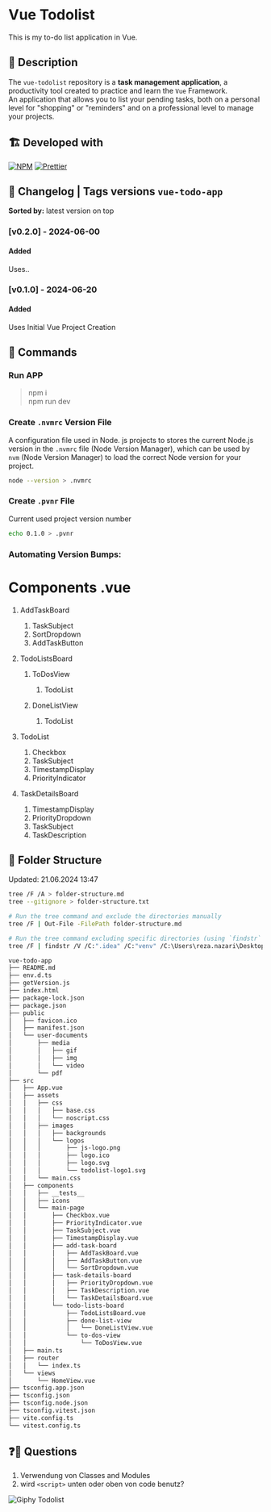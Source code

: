 # Vue Todolist

This is my to-do list application in Vue.

## 🎯 Description

The `vue-todolist` repository is a **task management application**, a productivity tool created to practice and learn the `Vue` Framework.
\
An application that allows you to list your pending tasks, both on a personal level for "shopping" or "reminders" and on a professional level to manage your projects.

## 🏗️ Developed with

[![NPM](https://img.shields.io/badge/npm-CC3534.svg)](https://www.npmjs.com/)
[![Prettier](https://img.shields.io/badge/prettier-F8BC45.svg?logo=prettier&labelColor=1A2B34)](https://prettier.io/)

## 🔖 Changelog | Tags versions `vue-todo-app`

**Sorted by:** latest version on top

### [v0.2.0] - 2024-06-00

#### Added

Uses..

### [v0.1.0] - 2024-06-20

#### Added

Uses Initial Vue Project Creation

## 🚀 Commands

### Run APP

> npm i  
> npm run dev

### Create `.nvmrc` Version File

A configuration file used in Node. js projects to stores the current Node.js version in the `.nvmrc` file (Node Version Manager), which can be used by `nvm` (Node Version Manager) to load the correct Node version for your project.

```sh
node --version > .nvmrc
```

### Create `.pvnr` File

Current used project version number

```sh
echo 0.1.0 > .pvnr
```

### Automating Version Bumps:

# Components .vue

1. AddTaskBoard
   1. TaskSubject
   2. SortDropdown
   3. AddTaskButton
2. TodoListsBoard

   1. ToDosView

      1. TodoList

   2. DoneListView
      1. TodoList

3. TodoList

   1. Checkbox
   2. TaskSubject
   3. TimestampDisplay
   4. PriorityIndicator

4. TaskDetailsBoard
   1. TimestampDisplay
   2. PriorityDropdown
   3. TaskSubject
   4. TaskDescription

## 📂 Folder Structure

Updated: 21.06.2024 13:47

```bash
tree /F /A > folder-structure.md
tree --gitignore > folder-structure.txt

# Run the tree command and exclude the directories manually
tree /F | Out-File -FilePath folder-structure.md

# Run the tree command excluding specific directories (using `findstr` to filter out lines)
tree /F | findstr /V /C:".idea" /C:"venv" /C:\Users\reza.nazari\Desktop\WorkDesk\GitLab\develop\python-image-comparison\lfw" > folder-structure.md
```

```bash
vue-todo-app
├── README.md
├── env.d.ts
├── getVersion.js
├── index.html
├── package-lock.json
├── package.json
├── public
│   ├── favicon.ico
│   ├── manifest.json
│   └── user-documents
│       ├── media
│       │   ├── gif
│       │   ├── img
│       │   └── video
│       └── pdf
├── src
│   ├── App.vue
│   ├── assets
│   │   ├── css
│   │   │   ├── base.css
│   │   │   └── noscript.css
│   │   ├── images
│   │   │   ├── backgrounds
│   │   │   └── logos
│   │   │       ├── js-logo.png
│   │   │       ├── logo.ico
│   │   │       ├── logo.svg
│   │   │       └── todolist-logo1.svg
│   │   └── main.css
│   ├── components
│   │   ├── __tests__
│   │   ├── icons
│   │   └── main-page
│   │       ├── Checkbox.vue
│   │       ├── PriorityIndicator.vue
│   │       ├── TaskSubject.vue
│   │       ├── TimestampDisplay.vue
│   │       ├── add-task-board
│   │       │   ├── AddTaskBoard.vue
│   │       │   ├── AddTaskButton.vue
│   │       │   └── SortDropdown.vue
│   │       ├── task-details-board
│   │       │   ├── PriorityDropdown.vue
│   │       │   ├── TaskDescription.vue
│   │       │   └── TaskDetailsBoard.vue
│   │       └── todo-lists-board
│   │           ├── TodoListsBoard.vue
│   │           ├── done-list-view
│   │           │   └── DoneListView.vue
│   │           └── to-dos-view
│   │               └── ToDosView.vue
│   ├── main.ts
│   ├── router
│   │   └── index.ts
│   └── views
│       └── HomeView.vue
├── tsconfig.app.json
├── tsconfig.json
├── tsconfig.node.json
├── tsconfig.vitest.json
├── vite.config.ts
└── vitest.config.ts
```

## ❓🤔 Questions

1. Verwendung von Classes and Modules
2. wird `<script>` unten oder oben von code benutz?

![Giphy Todolist](https://media.giphy.com/media/B7o99rIuystY4/giphy.gif)
